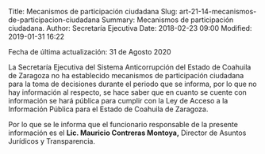 Title: Mecanismos de participación ciudadana
Slug: art-21-14-mecanismos-de-participacion-ciudadana
Summary: Mecanismos de participación ciudadana.
Author: Secretaría Ejecutiva
Date: 2018-02-23 09:00
Modified: 2019-01-31 16:22


Fecha de última actualización: 31 de Agosto 2020

La Secretaría Ejecutiva del Sistema Anticorrupción del Estado de Coahuila de Zaragoza no ha establecido mecanismos de participación ciudadana para la toma de decisiones durante el periodo que se informa, por lo que no hay información al respecto, se hace saber que en cuanto se cuente con información se hará pública para cumplir con la Ley de Acceso a la Información Pública para el Estado de Coahuila de Zaragoza.

Por lo que se le informa que el funcionario responsable de la presente información es el **Lic. Mauricio Contreras Montoya,** Director de Asuntos Jurídicos y Transparencia.

